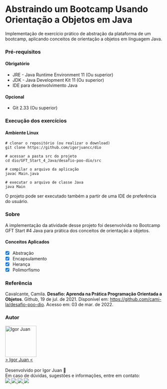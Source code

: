 # Abstraindo um Bootcamp Usando Orientação a Objetos em Java

Implementação de exercício prático de abstração da plataforma de um bootcamp, aplicando conceitos de orientação a objetos em línguagem Java.

### Pré-requisitos

#### Obrigatório

* JRE - Java Runtime Environment 11 (Ou superior)
* JDK - Java Development Kit 11 (Ou superior)
* IDE para desenvolvimento Java

#### Opcional

* Git 2.33 (Ou superior)

### Execução dos exercícios

#### Ambiente Linux

    # clonar o repositório (ou realizar o download)
    git clone https://github.com/igorjuancc/dio
        
    # acessar a pasta src do projeto
    cd dio/GFT_Start_4_Java/desafio-poo-dio/src

    # compilar o arquivo da aplicação
    javac Main.java

    # executar o arquivo de classe Java
    java Main

O projeto pode ser executado também a partir de uma IDE de preferência do usuário.

### Sobre

A implementação da atividade desse projeto foi desenvolvida no Bootcamp GFT Start #4 Java para prática dos conceitos de orientação a objetos.

#### Conceitos Aplicados

- [x] Abstração
- [x] Encapsulamento 
- [x] Herança
- [x] Polimorfismo 

### Referência

Cavalcante, Camila. **Desafio: Aprenda na Prática Programação Orientada a Objetos**. Github, 19 de jul. de 2021. Disponível em: <https://github.com/cami-la/desafio-poo-dio>. Acesso em: 03 de mar. de 2022.

### Autor
<a href="https://br.linkedin.com/in/igor-juan-cordeiro-da-costa-2b4a77101">
<img src="https://avatars.githubusercontent.com/u/50890812?s=400&u=566e615dd1691c75eabd1dcb4ba749be82d1e86c&v=4" width="100px;" alt="Igor Juan" />
</a>
<br />
<a href="https://br.linkedin.com/in/igor-juan-cordeiro-da-costa-2b4a77101" target="_blank"> > Igor Juan < </a><br /><br />
Desenvolvido por Igor Juan 🤙<br />
Em caso de dúvidas, sugestões e informações, entre em contato: <br /> 
<a href="https://br.linkedin.com/in/igor-juan-cordeiro-da-costa-2b4a77101" target="_blank"> <img src="https://img.shields.io/badge/LinkedIn-0077B5?style=for-the-badge&logo=linkedin&logoColor=white" target="_blank"> </a>
<a href="https://www.facebook.com/igorjuan.cordeirodacosta" target="_blank"> <img src="https://img.shields.io/badge/Facebook-1877F2?style=for-the-badge&logo=facebook&logoColor=white" target="_blank"> </a>
<a href="https://twitter.com/zig_cwb" target="_blank"> <img src="https://img.shields.io/badge/Twitter-1DA1F2?style=for-the-badge&logo=twitter&logoColor=white" target="_blank"> </a>
<a href="https://github.com/igorjuancc" target="_blank"> <img src="https://img.shields.io/badge/GitHub-100000?style=for-the-badge&logo=github&logoColor=white" target="_blank"> </a>
